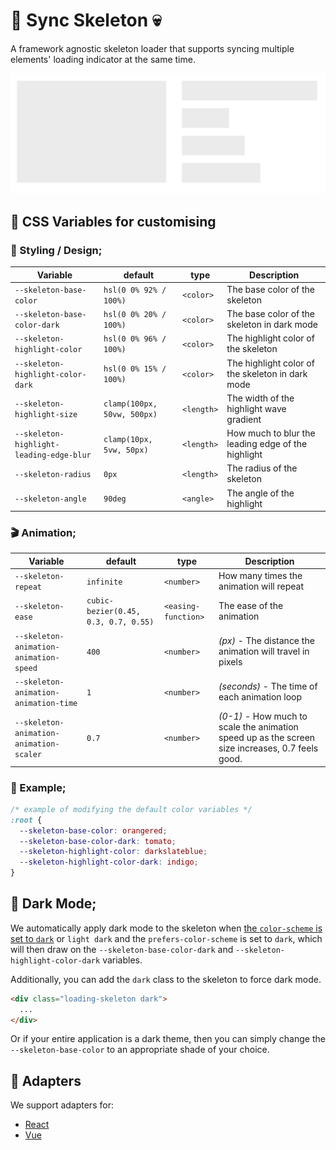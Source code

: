 # 🔄 Sync Skeleton 💀

A framework agnostic skeleton loader that supports syncing multiple elements' loading indicator at the same time.

![A skeleton loader with a line going through multiple elements at the same time despite different widths](./media/skeleton.gif)

## 📐 CSS Variables for customising

### 🎨 Styling / Design;

| Variable | default | type |Description |
|----------|---------|------|-------------|
| `--skeleton-base-color` | `hsl(0 0% 92% / 100%)` | `<color>` | The base color of the skeleton |
| `--skeleton-base-color-dark` | `hsl(0 0% 20% / 100%)` | `<color>` | The base color of the skeleton in dark mode |
| `--skeleton-highlight-color` | `hsl(0 0% 96% / 100%)` | `<color>` | The highlight color of the skeleton |
| `--skeleton-highlight-color-dark` | `hsl(0 0% 15% / 100%)` | `<color>` | The highlight color of the skeleton in dark mode |
| `--skeleton-highlight-size` | `clamp(100px, 50vw, 500px)` | `<length>` | The width of the highlight wave gradient |
| `--skeleton-highlight-leading-edge-blur` | `clamp(10px, 5vw, 50px)` | `<length>` | How much to blur the leading edge of the highlight |
| `--skeleton-radius` | `0px` | `<length>` | The radius of the skeleton |
| `--skeleton-angle` | `90deg` | `<angle>` | The angle of the highlight |

### 🎬 Animation;

| Variable | default | type | Description |
|----------|---------|------|-------------|
| `--skeleton-repeat` | `infinite` | `<number>` | How many times the animation will repeat |
| `--skeleton-ease` | `cubic-bezier(0.45, 0.3, 0.7, 0.55)` | `<easing-function>` | The ease of the animation |
| `--skeleton-animation-animation-speed` | `400` | `<number>` | _(px)_ - The distance the animation will travel in pixels |
| `--skeleton-animation-animation-time` | `1` | `<number>` | _(seconds)_ - The time of each animation loop |
| `--skeleton-animation-animation-scaler` | `0.7` | `<number>` | _(0-1)_ - How much to scale the animation speed up as the screen size increases, 0.7 feels good. |

### 📝 Example;

```css
/* example of modifying the default color variables */
:root {
  --skeleton-base-color: orangered;
  --skeleton-base-color-dark: tomato;
  --skeleton-highlight-color: darkslateblue;
  --skeleton-highlight-color-dark: indigo;
}
```

## 🌙 Dark Mode;

We automatically apply dark mode to the skeleton when <a href="https://developer.mozilla.org/en-US/docs/Web/CSS/color-scheme">the `color-scheme` is set to `dark`</a> or `light dark` and the `prefers-color-scheme` is set to `dark`,
which will then draw on the `--skeleton-base-color-dark` and `--skeleton-highlight-color-dark` variables.

Additionally, you can add the `dark` class to the skeleton to force dark mode.

```html
<div class="loading-skeleton dark">
  ...
</div>
```

Or if your entire application is a dark theme, then you can simply change
the `--skeleton-base-color` to an appropriate shade of your choice.

## 🔌 Adapters

We support adapters for:

- [React](./packages/react)
- [Vue](./packages/vue)
